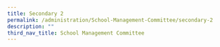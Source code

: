 ```yaml
---
title: Secondary 2
permalink: /administration/School-Management-Committee/secondary-2
description: ""
third_nav_title: School Management Committee
---
```

